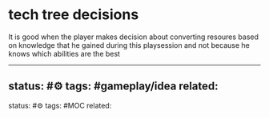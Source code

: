 
# tech tree decisions

It is good when the player makes decision about converting resoures based on knowledge that he gained during this playsession and not because he knows which abilities are the best

---
status: #⚙️ 
tags: #gameplay/idea 
related: 
---
status: #⚙️ 
tags: #MOC
related: 

